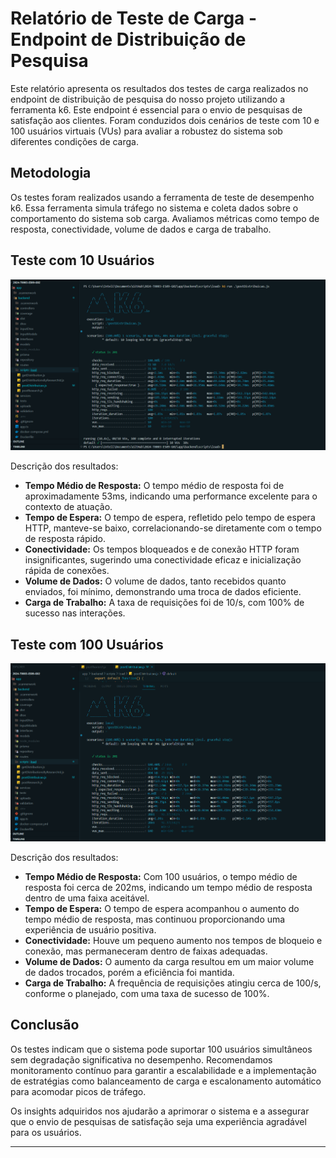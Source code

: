 # Relatório de Teste de Carga - Endpoint de Distribuição de Pesquisa

Este relatório apresenta os resultados dos testes de carga realizados no endpoint de distribuição de pesquisa do nosso projeto utilizando a ferramenta k6. Este endpoint é essencial para o envio de pesquisas de satisfação aos clientes. Foram conduzidos dois cenários de teste com 10 e 100 usuários virtuais (VUs) para avaliar a robustez do sistema sob diferentes condições de carga.

## Metodologia

Os testes foram realizados usando a ferramenta de teste de desempenho k6. Essa ferramenta simula tráfego no sistema e coleta dados sobre o comportamento do sistema sob carga. Avaliamos métricas como tempo de resposta, conectividade, volume de dados e carga de trabalho.

## Teste com 10 Usuários

![Evidência teste de 10 usuários](./assets/Captura%20de%20tela%202024-03-23%20174725.png)

Descrição dos resultados:

- **Tempo Médio de Resposta:** O tempo médio de resposta foi de aproximadamente 53ms, indicando uma performance excelente para o contexto de atuação.
- **Tempo de Espera:** O tempo de espera, refletido pelo tempo de espera HTTP, manteve-se baixo, correlacionando-se diretamente com o tempo de resposta rápido.
- **Conectividade:** Os tempos bloqueados e de conexão HTTP foram insignificantes, sugerindo uma conectividade eficaz e inicialização rápida de conexões.
- **Volume de Dados:**  O volume de dados, tanto recebidos quanto enviados, foi mínimo, demonstrando uma troca de dados eficiente.
- **Carga de Trabalho:** A taxa de requisições foi de 10/s, com 100% de sucesso nas interações.

## Teste com 100 Usuários

![Evidência teste de 100 usuários](./assets/image.png)

Descrição dos resultados:


- **Tempo Médio de Resposta:** Com 100 usuários, o tempo médio de resposta foi cerca de 202ms, indicando um tempo médio de resposta dentro de uma faixa aceitável.
- **Tempo de Espera:**  O tempo de espera acompanhou o aumento do tempo médio de resposta, mas continuou proporcionando uma experiência de usuário positiva.
- **Conectividade:** Houve um pequeno aumento nos tempos de bloqueio e conexão, mas permaneceram dentro de faixas adequadas.
- **Volume de Dados:** O aumento da carga resultou em um maior volume de dados trocados, porém a eficiência foi mantida.
- **Carga de Trabalho:** A frequência de requisições atingiu cerca de 100/s, conforme o planejado, com uma taxa de sucesso de 100%.

## Conclusão 

Os testes indicam que o sistema pode suportar 100 usuários simultâneos sem degradação significativa no desempenho. Recomendamos monitoramento contínuo para garantir a escalabilidade e a implementação de estratégias como balanceamento de carga e escalonamento automático para acomodar picos de tráfego.

Os insights adquiridos nos ajudarão a aprimorar o sistema e a assegurar que o envio de pesquisas de satisfação seja uma experiência agradável para os usuários.

---

